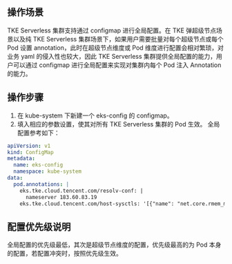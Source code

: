 
## 操作场景
TKE Serverless 集群支持通过 configmap 进行全局配置。在 TKE 弹超级节点场景以及纯 TKE Serverless 集群场景下，如果用户需要批量对每个超级节点或每个 Pod 设置 annotation，此时在超级节点维度或 Pod 维度进行配置会相对繁琐，对业务 yaml 的侵入性也较大，因此 TKE Serverless 集群提供全局配置的能力，用户可以通过 configmap 进行全局配置来实现对集群内每个 Pod 注入 Annotation 的能力。

## 操作步骤
1. 在 kube-system 下新建一个 eks-config 的 configmap。
2. 填入相应的参数设置，使其对所有 TKE Serverless 集群的 Pod 生效。
全局配置参考如下：
```yaml
apiVersion: v1
kind: ConfigMap
metadata:
  name: eks-config
  namespace: kube-system
data:
  pod.annotations: |
    eks.tke.cloud.tencent.com/resolv-conf: |
      nameserver 183.60.83.19 
    eks.tke.cloud.tencent.com/host-sysctls: '[{"name": "net.core.rmem_max","value": "26214400"}]'
```

## 配置优先级说明

全局配置的优先级最低，其次是超级节点维度的配置，优先级最高的为 Pod 本身的配置，若配置冲突时，按照优先级生效。
